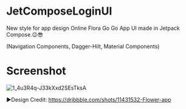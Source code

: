 # JetComposeLoginUI
New style for app design Online Flora Go Go App UI made in Jetpack Compose.😉😎

(Navigation Components,
Dagger-Hilt,
Material Components)

# Screenshot

![1_4u3R4q-J33kXxd2SEsTksA](https://user-images.githubusercontent.com/25154589/129550292-26bc36b0-d885-4c22-9e75-d13694bb73f9.jpeg)


►Design Credit: https://dribbble.com/shots/11431532-Flower-app
